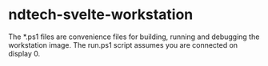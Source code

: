 # ndtech-svelte-workstation
The *.ps1 files are convenience files for building, running and debugging the workstation image. The run.ps1 script assumes you are connected on display 0.